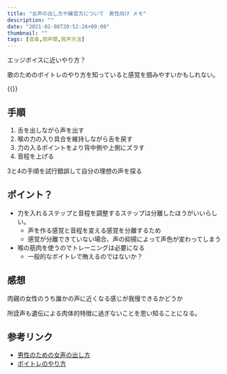 ```yaml
---
title: "女声の出し方や練習方について　男性向け メモ"
description: ""
date: "2021-02-08T20:52:26+09:00"
thumbnail: ""
tags: [音楽,両声類,発声方法]
---
```

エッジボイスに近いやり方？

歌のためのボイトレのやり方を知っていると感覚を掴みやすいかもしれない。

{{<toc>}}

## 手順
1. 舌を出しながら声を出す
1. 喉の力の入り具合を維持しながら舌を戻す
1. 力の入るポイントをより背中側や上側にズラす
1. 音程を上げる

3と4の手順を試行錯誤して自分の理想の声を探る

## ポイント？
- 力を入れるステップと音程を調整するステップは分離したほうがいいらしい。
    - 声を作る感覚と音程を変える感覚を分離するため
    - 感覚が分離できていない場合、声の抑揚によって声色が変わってしまう
- 喉の筋肉を使うのでトレーニングは必要になる
    - 一般的なボイトレで賄えるのではないか？

## 感想
肉親の女性のうち誰かの声に近くなる感じが我慢できるかどうか

所詮声も遺伝による肉体的特徴に過ぎないことを思い知ることになる。

## 参考リンク
- [男性のための女声の出し方](https://youtu.be/JFnjOgOU4lU)
- [ボイトレのやり方](https://youtu.be/60mE9g2NlQQ)
